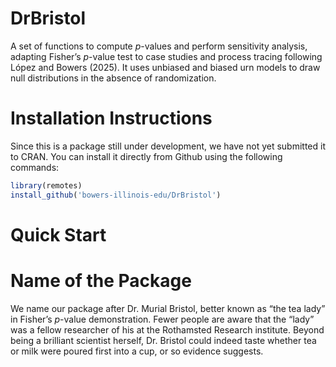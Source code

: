 # DrBristol

A set of functions to compute $p$-values and perform sensitivity analysis, adapting Fisher’s $p$-value test to case studies and process tracing following López and Bowers (2025). It uses unbiased and biased urn models to draw null distributions in the absence of randomization.

# Installation Instructions

Since this is a package still under development, we have not yet submitted it to CRAN. You can install it directly from Github using the following commands:

```r
library(remotes)
install_github('bowers-illinois-edu/DrBristol')
```

# Quick Start

# Name of the Package

We name our package after Dr. Murial Bristol, better known as “the tea lady” in Fisher’s $p$-value demonstration. Fewer people are aware that the “lady” was a fellow researcher of his at the Rothamsted Research institute. Beyond being a brilliant scientist herself, Dr. Bristol could indeed taste whether tea or milk were poured first into a cup, or so evidence suggests.
